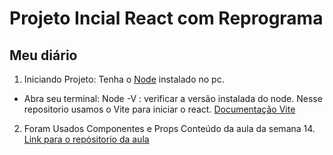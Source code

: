 # Projeto Incial React com Reprograma
## Meu diário 

1. Iniciando Projeto:
Tenha o <a href="https://nodejs.org/en/download/">Node</a> instalado no pc. 
 - Abra seu terminal:
 Node -V : verificar a versão instalada do node.
 Nesse repositorio usamos o Vite para iniciar o react. 
 <a href="https://vitejs.dev/guide/#overview">Documentação Vite</a>

 2. Foram Usados Componentes e Props
 Conteúdo da aula da semana 14. 
 <a href="https://github.com/reprograma/On17-TodasEmTech-ReactI">Link para o repósitorio da aula</a>

 